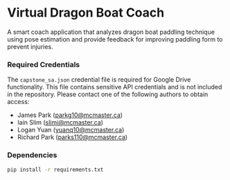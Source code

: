 # Virtual Dragon Boat Coach

A smart coach application that analyzes dragon boat paddling technique using pose estimation and provide feedback for improving paddling form to prevent injuries.

### Required Credentials
The `capstone_sa.json` credential file is required for Google Drive functionality. This file contains sensitive API credentials and is not included in the repository. Please contact one of the following authors to obtain access:
- James Park (parkg10@mcmaster.ca)
- Iain Slim (slimi@mcmaster.ca)
- Logan Yuan (yuanq10@mcmaster.ca)
- Richard Park (parks110@mcmaster.ca)


### Dependencies
```bash
pip install -r requirements.txt
